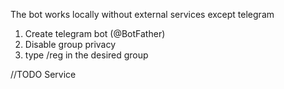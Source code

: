 The bot works locally without external services except telegram

1) Create telegram bot (@BotFather)
2) Disable group privacy
3) type /reg in the desired group

//TODO Service
